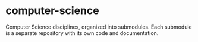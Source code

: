 # computer-science
Computer Science disciplines, organized into submodules. Each submodule is a separate repository with its own code and documentation.
